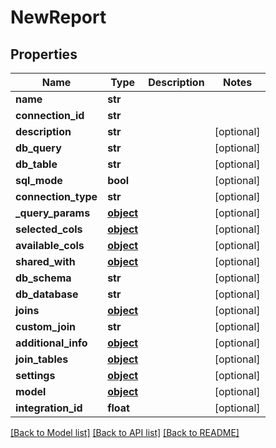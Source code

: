 # NewReport

## Properties
Name | Type | Description | Notes
------------ | ------------- | ------------- | -------------
**name** | **str** |  | 
**connection_id** | **str** |  | 
**description** | **str** |  | [optional] 
**db_query** | **str** |  | [optional] 
**db_table** | **str** |  | [optional] 
**sql_mode** | **bool** |  | [optional] 
**connection_type** | **str** |  | [optional] 
**_query_params** | [**object**](.md) |  | [optional] 
**selected_cols** | [**object**](.md) |  | [optional] 
**available_cols** | [**object**](.md) |  | [optional] 
**shared_with** | [**object**](.md) |  | [optional] 
**db_schema** | **str** |  | [optional] 
**db_database** | **str** |  | [optional] 
**joins** | [**object**](.md) |  | [optional] 
**custom_join** | **str** |  | [optional] 
**additional_info** | [**object**](.md) |  | [optional] 
**join_tables** | [**object**](.md) |  | [optional] 
**settings** | [**object**](.md) |  | [optional] 
**model** | [**object**](.md) |  | [optional] 
**integration_id** | **float** |  | [optional] 

[[Back to Model list]](../README.md#documentation-for-models) [[Back to API list]](../README.md#documentation-for-api-endpoints) [[Back to README]](../README.md)



